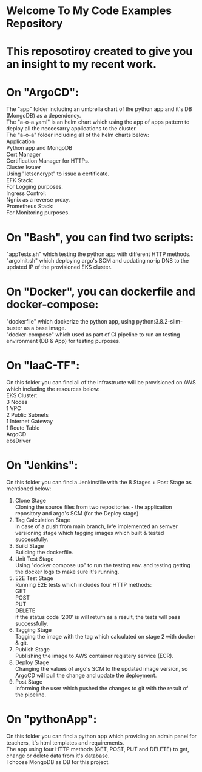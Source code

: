 # Welcome To My Code Examples Repository

# This reposotiroy created to give you an insight to my recent work.

# On "ArgoCD":
The "app" folder including an umbrella chart of the python app and it's DB (MongoDB) as a dependency.<br />
The "a-o-a.yaml" is an helm chart which using the app of apps pattern to deploy all the neccesarry applications to the cluster.<br />
The  "a-o-a" folder including all of the helm charts below:<br />
    Application <br />
        Python app and MongoDB<br />
    Cert Manager<br />
        Certification Manager for HTTPs.<br />
    Cluster Issuer<br />
        Using "letsencrypt" to issue a certificate.<br />
    EFK Stack:<br />
        For Logging purposes.<br />
    Ingress Control:<br />
        Ngnix as a reverse proxy.<br />
    Prometheus Stack:<br />
        For Monitoring purposes.

# On "Bash", you can find two scripts:
"appTests.sh" which testing the python app with different HTTP methods. <br />
"argoInit.sh" which deploying argo's SCM and updating no-ip DNS to the updated IP of the provisioned EKS cluster. 

# On "Docker", you can dockerfile and docker-compose:
"dockerfile" which dockerize the python app, using python:3.8.2-slim-buster as a base image.<br />
"docker-compose" which used as part of CI pipeline to run an testing environment (DB & App) for testing purposes.

# On "IaaC-TF":
On this folder you can find all of the infrastructe will be provisioned on AWS which including the resources below:<br />
    EKS Cluster:<br />
        3 Nodes<br />
    1 VPC<br />
        2 Public Subnets<br />
        1 Internet Gateway<br />
        1 Route Table<br />
    ArgoCD<br />
    ebsDriver 

# On "Jenkins":
On this folder you can find a Jenkinsfile with the 8 Stages + Post Stage as mentioned below:<br />
1. Clone Stage<br />
    Cloning the source files from two repositories - the application repository and argo's SCM (for the Deploy stage)
2. Tag Calculation Stage<br />
    In case of a push from main branch, Iv'e implemented an semver versioning stage which tagging images which built & tested successfully.
3. Build Stage<br />
    Building the dockerfile.
4. Unit Test Stage<br />
    Using "docker compose up" to run the testing env. and testing getting the docker logs to make sure it's running.
5. E2E Test Stage<br />
    Running E2E tests which includes four HTTP methods:<br />
    GET<br />
    POST<br />
    PUT<br />
    DELETE<br />
    if the status code '200' is will return as a result, the tests will pass successfully.
6. Tagging Stage<br />
    Tagging the image with the tag which calculated on stage 2 with docker & git.
7. Publish Stage<br />
    Publishing the image to AWS container registery service (ECR).
8. Deploy Stage<br />
    Changing the values of argo's SCM to the updated image version, so ArgoCD will pull the change and update the deployment.
9. Post Stage<br />
    Informing the user which pushed the changes to git with the result of the pipeline.

# On "pythonApp":
On this folder you can find a python app which providing an admin panel for teachers, it's html templates and requirements.<br />
The app using four HTTP methods (GET, POST, PUT and DELETE) to get, change or delete data from it's database.<br />
I choose MongoDB as DB for this project.
